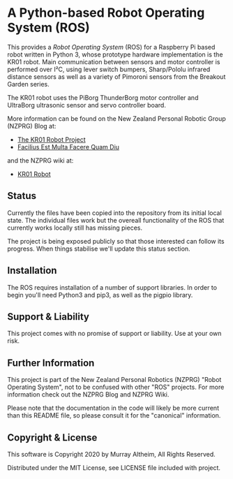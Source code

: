# A Python-based Robot Operating System (ROS)

This provides a _Robot Operating System_ (ROS) for a Raspberry Pi based robot
written in Python 3, whose prototype hardware implementation is the KR01 robot.
Main communication between sensors and motor controller is performed over I²C, 
using lever switch bumpers, Sharp/Pololu infrared distance sensors as well as 
a variety of Pimoroni sensors from the Breakout Garden series. 

The KR01 robot uses the PiBorg ThunderBorg motor controller and UltraBorg 
ultrasonic sensor and servo controller board. 

More information can be found on the New Zealand Personal Robotic Group (NZPRG) Blog at:

* [The KR01 Robot Project](https://robots.org.nz/2019/12/08/kr01/)
* [Facilius Est Multa Facere Quam Diu](https://robots.org.nz/2020/04/24/facilius-est/)
 
and the NZPRG wiki at:

* [KR01 Robot](https://service.robots.org.nz/wiki/Wiki.jsp?page=KR01)


## Status

Currently the files have been copied into the repository from its initial local state. 
The individual files work but the overeall functionality of the ROS that currently
works locally still has missing pieces.

The project is being exposed publicly so that those interested can follow its progress.
When things stabilise we'll update this status section.


## Installation

The ROS requires installation of a number of support libraries. In order to begin you'll
need Python3 and pip3, as well as the pigpio library.


## Support & Liability

This project comes with no promise of support or liability. Use at your own risk.


## Further Information

This project is part of the New Zealand Personal Robotics (NZPRG) "Robot Operating System", not to be confused with other "ROS" projects. For more information check out the NZPRG Blog and NZPRG Wiki.

Please note that the documentation in the code will likely be more current than this README file, so please consult it for the "canonical" information.


## Copyright & License

This software is Copyright 2020 by Murray Altheim, All Rights Reserved.

Distributed under the MIT License, see LICENSE file included with project.

